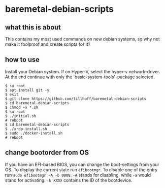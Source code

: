 # baremetal-debian-scripts

## what this is about

This contains my most used commands on new debian systems, so why not make it foolproof and create scripts for it?

## how to use

Install your Debian system.
If on Hyper-V, select the hyper-v network-driver.
At the end continue with only the 'basic-system-tools'-package selected.

```
$ su root
$ apt install git -y
$ exit
$ git clone https://github.com/tillhoff/baremetal-debian-scripts
$ cd baremetal-debian-scripts
$ chmod +x *.sh
$ su root
$ ./initial.sh
# reboot
$ cd baremetal-debian-scripts
$ ./xrdp-install.sh
$ sudo ./docker-install.sh
# reboot
```

## change bootorder from OS
If you have an EFI-based BIOS, you can change the boot-settings from your OS.
To display the current state run ```efibootmgr```.
To disable one of the entry run ```sudo efibootmgr -A -b 0008```.
```-A``` stands for disabling, while ```-a``` would stand for activating.
```-b XXXX``` contains the ID of the bootdevice.
